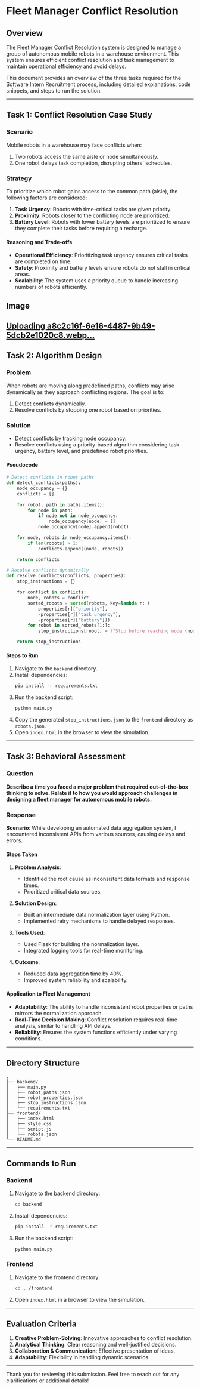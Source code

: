 # Fleet Manager Conflict Resolution

## Overview
The Fleet Manager Conflict Resolution system is designed to manage a group of autonomous mobile robots in a warehouse environment. This system ensures efficient conflict resolution and task management to maintain operational efficiency and avoid delays.

This document provides an overview of the three tasks required for the Software Intern Recruitment process, including detailed explanations, code snippets, and steps to run the solution.

---

## Task 1: Conflict Resolution Case Study

### Scenario
Mobile robots in a warehouse may face conflicts when:
1. Two robots access the same aisle or node simultaneously.
2. One robot delays task completion, disrupting others' schedules.

### Strategy
To prioritize which robot gains access to the common path (aisle), the following factors are considered:
1. **Task Urgency**: Robots with time-critical tasks are given priority.
2. **Proximity**: Robots closer to the conflicting node are prioritized.
3. **Battery Level**: Robots with lower battery levels are prioritized to ensure they complete their tasks before requiring a recharge.


#### Reasoning and Trade-offs
- **Operational Efficiency**: Prioritizing task urgency ensures critical tasks are completed on time.
- **Safety**: Proximity and battery levels ensure robots do not stall in critical areas.
- **Scalability**: The system uses a priority queue to handle increasing numbers of robots efficiently.


## Image

[Uploading a8c2c16f-6e16-4487-9b49-5dcb2e1020c8.webp…]()
---

## Task 2: Algorithm Design

### Problem
When robots are moving along predefined paths, conflicts may arise dynamically as they approach conflicting regions. The goal is to:
1. Detect conflicts dynamically.
2. Resolve conflicts by stopping one robot based on priorities.

### Solution
- Detect conflicts by tracking node occupancy.
- Resolve conflicts using a priority-based algorithm considering task urgency, battery level, and predefined robot priorities.

#### Pseudocode
```python
# Detect conflicts in robot paths
def detect_conflicts(paths):
    node_occupancy = {}
    conflicts = []

    for robot, path in paths.items():
        for node in path:
            if node not in node_occupancy:
                node_occupancy[node] = []
            node_occupancy[node].append(robot)

    for node, robots in node_occupancy.items():
        if len(robots) > 1:
            conflicts.append((node, robots))

    return conflicts

# Resolve conflicts dynamically
def resolve_conflicts(conflicts, properties):
    stop_instructions = {}

    for conflict in conflicts:
        node, robots = conflict
        sorted_robots = sorted(robots, key=lambda r: (
            properties[r]["priority"], 
            -properties[r]["task_urgency"], 
            -properties[r]["battery"]))
        for robot in sorted_robots[1:]:
            stop_instructions[robot] = f"Stop before reaching node {node}"

    return stop_instructions
```

#### Steps to Run
1. Navigate to the `backend` directory.
2. Install dependencies:
   ```bash
   pip install -r requirements.txt
   ```
3. Run the backend script:
   ```bash
   python main.py
   ```
4. Copy the generated `stop_instructions.json` to the `frontend` directory as `robots.json`.
5. Open `index.html` in the browser to view the simulation.

---

## Task 3: Behavioral Assessment

### Question
**Describe a time you faced a major problem that required out-of-the-box thinking to solve. Relate it to how you would approach challenges in designing a fleet manager for autonomous mobile robots.**

### Response
**Scenario**: While developing an automated data aggregation system, I encountered inconsistent APIs from various sources, causing delays and errors.

#### Steps Taken
1. **Problem Analysis**:
   - Identified the root cause as inconsistent data formats and response times.
   - Prioritized critical data sources.

2. **Solution Design**:
   - Built an intermediate data normalization layer using Python.
   - Implemented retry mechanisms to handle delayed responses.

3. **Tools Used**:
   - Used Flask for building the normalization layer.
   - Integrated logging tools for real-time monitoring.

4. **Outcome**:
   - Reduced data aggregation time by 40%.
   - Improved system reliability and scalability.

#### Application to Fleet Management
- **Adaptability**: The ability to handle inconsistent robot properties or paths mirrors the normalization approach.
- **Real-Time Decision Making**: Conflict resolution requires real-time analysis, similar to handling API delays.
- **Reliability**: Ensures the system functions efficiently under varying conditions.

---

## Directory Structure
```
.
├── backend/
│   ├── main.py
│   ├── robot_paths.json
│   ├── robot_properties.json
│   ├── stop_instructions.json
│   └── requirements.txt
├── frontend/
│   ├── index.html
│   ├── style.css
│   ├── script.js
│   └── robots.json
└── README.md
```

---

## Commands to Run

### Backend
1. Navigate to the backend directory:
   ```bash
   cd backend
   ```
2. Install dependencies:
   ```bash
   pip install -r requirements.txt
   ```
3. Run the backend script:
   ```bash
   python main.py
   ```

### Frontend
1. Navigate to the frontend directory:
   ```bash
   cd ../frontend
   ```
2. Open `index.html` in a browser to view the simulation.

---

## Evaluation Criteria
1. **Creative Problem-Solving**: Innovative approaches to conflict resolution.
2. **Analytical Thinking**: Clear reasoning and well-justified decisions.
3. **Collaboration & Communication**: Effective presentation of ideas.
4. **Adaptability**: Flexibility in handling dynamic scenarios.

---

Thank you for reviewing this submission. Feel free to reach out for any clarifications or additional details!
